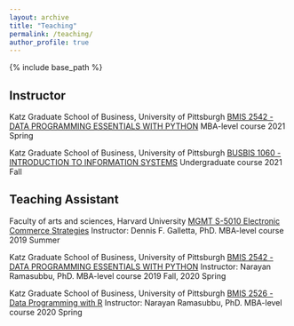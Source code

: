 ```yaml
---
layout: archive
title: "Teaching"
permalink: /teaching/
author_profile: true
---
```


{% include base_path %}


Instructor
------

Katz Graduate School of Business, University of Pittsburgh
[BMIS 2542 - DATA PROGRAMMING ESSENTIALS WITH PYTHON](https://www.katz.business.pitt.edu/course/data-programming-python)
MBA-level course
2021 Spring

Katz Graduate School of Business, University of Pittsburgh
[BUSBIS 1060 - INTRODUCTION TO INFORMATION SYSTEMS](https://catalog.upp.pitt.edu/preview_course_nopop.php?catoid=72&coid=376733)
Undergraduate course
2021 Fall


Teaching Assistant
------

Faculty of arts and sciences, Harvard University
[MGMT S-5010 Electronic Commerce Strategies](https://www.summer.harvard.edu/course-catalog/courses/electronic-commerce-strategies/34433?subjects=Management)
Instructor: Dennis F. Galletta, PhD.
MBA-level course
2019 Summer

Katz Graduate School of Business, University of Pittsburgh
[BMIS 2542 - DATA PROGRAMMING ESSENTIALS WITH PYTHON](https://www.katz.business.pitt.edu/course/data-programming-python)
Instructor: Narayan Ramasubbu, PhD.
MBA-level course
2019 Fall, 2020 Spring

Katz Graduate School of Business, University of Pittsburgh
[BMIS 2526 - Data Programming with R](https://www.katz.business.pitt.edu/course/data-programming-r)
Instructor: Narayan Ramasubbu, PhD.
MBA-level course
2020 Spring
